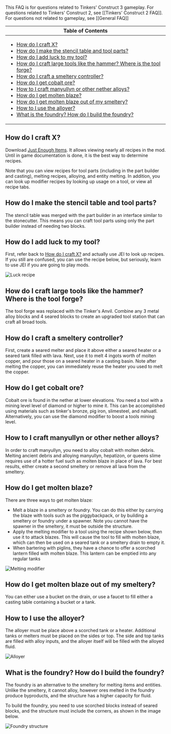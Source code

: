 This FAQ is for questions related to Tinkers' Construct 3 gameplay. For questions related to Tinkers' Construct 2, see [[Tinkers' Construct 2 FAQ]]. For questions not related to gameplay, see [[General FAQ]]

<table>
  <thead><th>Table of Contents</th></thead>
  <tbody><td>

- [How do I craft X?](#how-do-i-craft-x-)
- [How do I make the stencil table and tool parts?](#how-do-i-make-the-stencil-table-and-tool-parts-)
- [How do I add luck to my tool?](#how-do-i-add-luck-to-my-tool-)
- [How do I craft large tools like the hammer? Where is the tool forge?](#how-do-i-craft-large-tools-like-the-hammer--where-is-the-tool-forge-)
- [How do I craft a smeltery controller?](#how-do-i-craft-a-smeltery-controller-)
- [How do I get cobalt ore?](#how-do-i-get-cobalt-ore-)
- [How to I craft manyullyn or other nether alloys?](#how-to-i-craft-manyullyn-or-other-nether-alloys-)
- [How do I get molten blaze?](#how-do-i-get-molten-blaze-)
- [How do I get molten blaze out of my smeltery?](#how-do-i-get-molten-blaze-out-of-my-smeltery-)
- [How to I use the alloyer?](#how-to-i-use-the-alloyer-)
- [What is the foundry? How do I build the foundry?](#what-is-the-foundry--how-do-i-build-the-foundry-)
</td>
</table>

## How do I craft X?

Download [Just Enough Items](https://www.curseforge.com/minecraft/mc-mods/jei). It allows viewing nearly all recipes in the mod. Until in game documentation is done, it is the best way to determine recipes.

Note that you can view recipes for tool parts (including in the part builder and casting), melting recipes, alloying, and entity melting. In addition, you can look up modifier recipes by looking up usage on a tool, or view all recipe tabs.

## How do I make the stencil table and tool parts?

The stencil table was merged with the part builder in an interface similar to the stonecutter. This means you can craft tool parts using only the part builder instead of needing two blocks.

## How do I add luck to my tool?

First, refer back to [How do I craft X?](#how-do-i-craft-x) and actually use JEI to look up recipes. If you still are confused, you can use the recipe below, but seriously, learn to use JEI if you are going to play mods.

![Luck recipe](https://i.imgur.com/eKSh65T.png)

## How do I craft large tools like the hammer? Where is the tool forge?

The tool forge was replaced with the Tinker's Anvil. Combine any 3 metal alloy blocks and 4 seared blocks to create an upgraded tool station that can craft all broad tools.

## How do I craft a smeltery controller?

First, create a seared melter and place it above either a seared heater or a seared tank filled with lava. Next, use it to melt 4 ingots worth of molten copper, and pour those on a seared heater in a casting basin. Note after melting the copper, you can immediately reuse the heater you used to melt the copper. 

## How do I get cobalt ore?

Cobalt ore is found in the nether at lower elevations. You need a tool with a mining level level of diamond or higher to mine it. This can be accomplished using materials such as tinker's bronze, pig iron, slimesteel, and nahuatl. Alternatively, you can use the diamond modifier to boost a tools mining level.

## How to I craft manyullyn or other nether alloys?

In order to craft manyullyn, you need to alloy cobalt with molten debris. Melting ancient debris and alloying manyullyn, hepatizon, or queens slime requires use of a hotter fuel such as molten blaze in place of lava. For best results, either create a second smeltery or remove all lava from the smeltery.

## How do I get molten blaze?

There are three ways to get molten blaze:

* Melt a blaze in a smeltery or foundry. You can do this either by carrying the blaze with tools such as the piggybackpack, or by building a smeltery or foundry under a spawner. Note you cannot have the spawner in the smeltery, it must be outside the structure.
* Apply the melting modifier to a tool using the recipe shown below, then use it to attack blazes. This will cause the tool to fill with molten blaze, which can then be used on a seared tank or a smeltery drain to empty it.
* When bartering with piglins, they have a chance to offer a scorched lantern filled with molten blaze. This lantern can be emptied into any regular tanks

![Melting modifier](https://i.imgur.com/G7Ya006.png)

## How do I get molten blaze out of my smeltery?

You can either use a bucket on the drain, or use a faucet to fill either a casting table containing a bucket or a tank.

## How to I use the alloyer?

The alloyer must be place above a scorched tank or a heater. Additional tanks or melters must be placed on the sides or top. The side and top tanks are filled with alloy inputs, and the alloyer itself will be filled with the alloyed fluid.

![Alloyer](https://i.imgur.com/DpgkEP5.png)

## What is the foundry? How do I build the foundry?

The foundry is an alternative to the smeltery for melting items and entities. Unlike the smeltery, it cannot alloy, however ores melted in the foundry produce byproducts, and the structure has a higher capacity for fluid.

To build the foundry, you need to use scorched blocks instead of seared blocks, and the structure must include the corners, as shown in the image below.

![Foundry structure](https://i.imgur.com/EObDe7w.png)